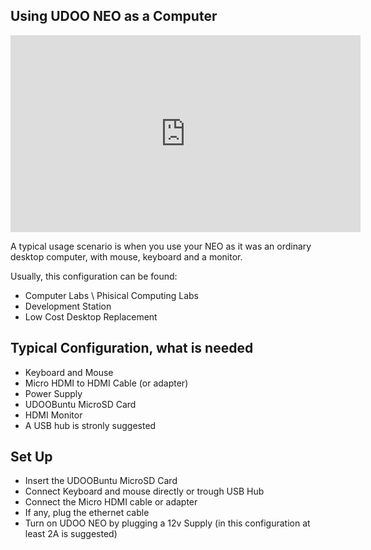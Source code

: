 ## Using UDOO NEO as a Computer

<iframe width="560" height="315" src="https://www.youtube.com/embed/_tUa99dseOc" frameborder="0" allowfullscreen></iframe>

A typical usage scenario is when you use your NEO as it was an ordinary desktop computer, with mouse, keyboard and a monitor.

Usually, this configuration can be found:

* Computer Labs \ Phisical Computing Labs
* Development Station
* Low Cost Desktop Replacement

## Typical Configuration, what is needed

* Keyboard and Mouse 
* Micro HDMI to HDMI Cable (or adapter)
* Power Supply
* UDOOBuntu MicroSD Card 
* HDMI Monitor
* A USB hub is stronly suggested

## Set Up

* Insert the UDOOBuntu MicroSD Card
* Connect Keyboard and mouse directly or trough USB Hub
* Connect the Micro HDMI cable or adapter
* If any, plug the ethernet cable
* Turn on UDOO NEO by plugging a 12v Supply (in this configuration at least 2A is suggested)
 
 
 
